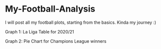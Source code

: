 # My-Football-Analysis
I will post all my football plots, starting from the basics. Kinda my journey :)

Graph 1: La Liga Table for 2020/21

Graph 2: Pie Chart for Champions League winners
